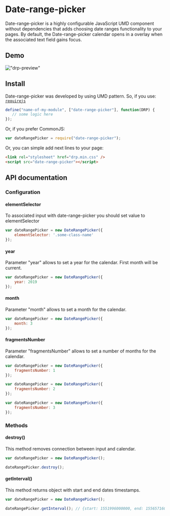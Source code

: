 # Date-range-picker
Date-range-picker is a highly configurable JavaScript UMD component 
without dependencies that adds choosing date ranges functionality to your pages.
By default, the Date-range-picker calendar opens in a overlay when 
the associated text field gains focus.

## Demo
!["drp-preview"](https://raw.githubusercontent.com/dosandk/date-range-picker/master/assets/drp-preview.png)

## Install
Date-range-picker was developed by using UMD pattern.
So, if you use: [`requirejs`](http://requirejs.org)

```javascript
define("name-of-my-module", ["date-range-picker"], function(DRP) {
   // some logic here
}); 
```
Or, if you prefer CommonJS:
```javascript
var dateRangePicker = require("date-range-picker");
```
Or, you can simple add next lines to your page:
```html
<link rel="stylesheet" href="drp.min.css" />
<script src="date-range-picker"></script>
```
## API documentation
### Configuration

#### elementSelector
To associated input with date-range-picker you should set value to elementSelector

```javascript
var dateRangePicker = new DateRangePicker({
    elementSelector: '.some-class-name'
});
```
#### year
Parameter "year" allows to set a year for the calendar.
First month will be current.

```javascript
var dateRangePicker = new DateRangePicker({
    year: 2019
});
```
#### month
Parameter "month" allows to set a month for the calendar.

```javascript
var dateRangePicker = new DateRangePicker({
    month: 3
});
```
#### fragmentsNumber
Parameter "fragmentsNumber" allows to set a number of months for the calendar.

```javascript
var dateRangePicker = new DateRangePicker({
    fragmentsNumber: 1
});

var dateRangePicker = new DateRangePicker({
    fragmentsNumber: 2
});

var dateRangePicker = new DateRangePicker({
    fragmentsNumber: 3
});
```

### Methods

#### destroy()
This method removes connection between input and calendar.

```javascript
var dateRangePicker = new DateRangePicker();

dateRangePicker.destroy();
```

#### getInterval()
This method returns object with start and end dates timestamps.

```javascript
var dateRangePicker = new DateRangePicker();

dateRangePicker.getInterval(); // {start: 1551996000000, end: 1556571600000}
```

